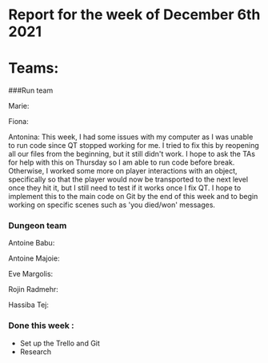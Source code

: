 #  Report for the week of December 6th 2021


# Teams:

###Run team




Marie:


Fiona:


Antonina: This week, I had some issues with my computer as I was unable to run code since QT stopped working for me. I tried to fix this by reopening all our files from the beginning, but it still didn't work. I hope to ask the TAs for help with this on Thursday so I am able to run code before break. Otherwise, I worked some more on player interactions with an object, specifically so that the player would now be transported to the next level once they hit it, but I still need to test if it works once I fix QT. I hope to implement this to the main code on Git by the end of this week and to begin working on specific scenes such as 'you died/won' messages.





### Dungeon team

Antoine Babu:



Antoine Majoie:



Eve Margolis:



Rojin Radmehr:



Hassiba Tej:


### Done this week :
- Set up the Trello and Git
- Research
